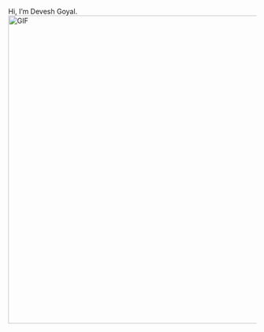  Hi, I’m Devesh Goyal. <img alt="GIF" src="https://github.com/TheDudeThatCode/TheDudeThatCode/blob/master/Assets/wave.gif" width="625" />

